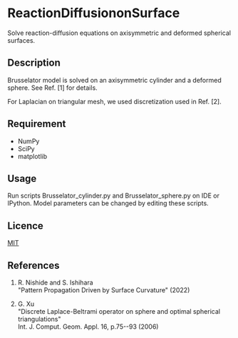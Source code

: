 # ReactionDiffusiononSurface

Solve reaction-diffusion equations on axisymmetric and deformed spherical surfaces.

## Description

Brusselator model is solved on an axisymmetric cylinder and a deformed sphere.
See Ref. [1] for details.

For Laplacian on triangular mesh, we used discretization used in Ref. [2].

## Requirement

* NumPy
* SciPy
* matplotlib


## Usage

Run scripts Brusselator_cylinder.py and Brusselator_sphere.py on IDE or IPython.
Model parameters can be changed by editing these scripts.


## Licence

[MIT](https://github.com/tcnksm/tool/blob/master/LICENCE)

## References

1. R. Nishide and S. Ishihara <br>
"Pattern Propagation Driven by Surface Curvature" (2022) <br>

2. G. Xu <br>
"Discrete Laplace-Beltrami operator on sphere and optimal spherical triangulations"<br>
Int. J. Comput. Geom. Appl. 16, p.75--93 (2006) <br>
